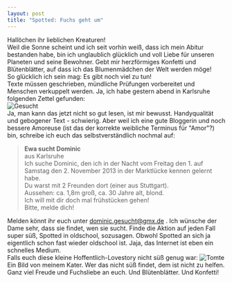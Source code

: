 ```yaml
---
layout: post
title: "Spotted: Fuchs geht um"
---
```


Hallöchen ihr lieblichen Kreaturen!  
Weil die Sonne scheint und ich seit vorhin weiß, dass ich mein Abitur bestanden habe, bin ich unglaublich glücklich und voll Liebe für unseren Planeten und seine Bewohner. Gebt mir herzförmiges Konfetti und Blütenblätter, auf dass ich das Blumenmädchen der Welt werden möge!  
So glücklich ich sein mag: Es gibt noch viel zu tun!  
Texte müssen geschrieben, mündliche Prüfungen vorbereitet und Menschen verkuppelt werden. Ja, ich habe gestern abend in Karlsruhe folgenden Zettel gefunden:  
![Gesucht](http://farm3.staticflickr.com/2415/12969419174_b87e5b014a_c.jpg)  
Ja, man kann das jetzt nicht so gut lesen, ist mir bewusst. Handyqualität und gebogener Text - schwierig. Aber weil ich eine gute Bloggerin und noch bessere Amoreuse (ist das der korrekte weibliche Terminus für "Amor"?) bin, schreibe ich euch das selbstverständlich nochmal auf:

>**Ewa sucht Dominic**  
>aus Karlsruhe  
>Ich suche Dominic, den ich in der Nacht vom Freitag den 1. auf Samstag den 2. November 2013 in der Marktlücke kennen gelernt habe.  
Du warst mit 2 Freunden dort (einer aus Stuttgart).  
Aussehen: ca. 1,8m groß, ca. 30 Jahre alt, blond.  
Ich will mit dir doch mal frühstücken gehen!  
Bitte, melde dich!

Melden könnt ihr euch unter dominic.gesucht@gmx.de . Ich wünsche der Dame sehr, dass sie findet, wen sie sucht. Finde die Aktion auf jeden Fall super süß, Spotted in oldschool, sozusagen. Obwohl Spotted an sich ja eigentlich schon fast wieder oldschool ist. Jaja, das Internet ist eben ein schnelles Medium.  
Falls euch diese kleine Hoffentlich-Lovestory nicht süß genug war: 
![Tomte](http://farm3.staticflickr.com/2564/12969178865_4b44c2a009_c.jpg)  
Ein Bild von meinem Kater. Wer das nicht süß findet, dem ist nicht zu helfen.  
Ganz viel Freude und Fuchsliebe an euch. Und Blütenblätter. Und Konfetti!